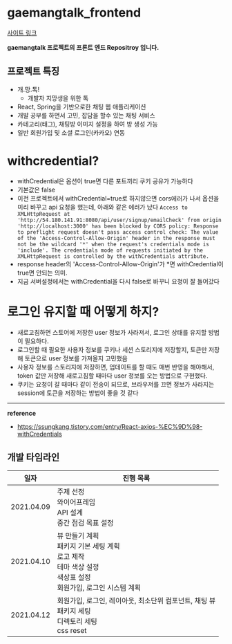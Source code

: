 # gaemangtalk_frontend

[사이트 링크](http://gaemangtalk.site/)

**gaemangtalk 프로젝트의 프론트 엔드 Repositroy 입니다.**



## 프로젝트 특징

* 개.망.톡!
  * 개발자 지망생을 위한 톡
* React, Spring을 기반으로한 채팅 웹 애플리케이션
* 개발 공부를 하면서 고민, 잡담을 할수 있는 채팅 서비스
* 카테고리(태그), 채팅방 이미지 설정을 하여 방 생성 가능
* 일반 회원가입 및 소셜 로그인(카카오) 연동

# withcredential?

- withCredential은 옵션이 true면 다른 포트끼리 쿠키 공유가 가능하다
- 기본값은 false
- 이전 프로젝트에서 withCredential=true로 하지않으면 cors에러가 나서 옵션을 미리 바꾸고 api 요청을 했는데, 아래와 같은 에러가 났다
  `Access to XMLHttpRequest at 'http://54.180.141.91:8080/api/user/signup/emailCheck' from origin 'http://localhost:3000' has been blocked by CORS policy: Response to preflight request doesn't pass access control check: The value of the 'Access-Control-Allow-Origin' header in the response must not be the wildcard '*' when the request's credentials mode is 'include'. The credentials mode of requests initiated by the XMLHttpRequest is controlled by the withCredentials attribute.`
- response header의 'Access-Control-Allow-Origin'가 \*면 withCredential이 true면 안되는 의미.
- 지금 서버설정에서는 withCredential을 다시 false로 바꾸니 요청이 잘 들어갔다

# 로그인 유지할 때 어떻게 하지?

- 새로고침하면 스토어에 저장한 user 정보가 사라져서, 로그인 상태를 유지할 방법이 필요하다.
- 로그인할 때 필요한 사용자 정보를 쿠키나 세션 스토리지에 저장할지, 토큰만 저장해 토큰으로 user 정보를 가져올지 고민했음
- 사용자 정보를 스토리지에 저장하면, 업데이트를 할 때도 매번 반영을 해야해서, token 값만 저장해 새로고침할 때마다 user 정보를 오는 방법으로 구현했다.
- 쿠키는 요청이 갈 때마다 같이 전송이 되므로, 브라우저를 끄면 정보가 사라지는 session에 토큰을 저장하는 방법이 좋을 것 같다

---

**reference**

- https://ssungkang.tistory.com/entry/React-axios-%EC%9D%98-withCredentials

## 개발 타임라인

| 일자       | 진행 목록                                                                                                                       |
| ---------- | ------------------------------------------------------------------------------------------------------------------------------- |
| 2021.04.09 | 주제 선정<br />와이어프레임<br />API 설계<br />중간 점검 목표 설정                                                              |
| 2021.04.10 | 뷰 만들기 계획<br />패키지 기본 세팅 계획<br />로고 제작<br />테마 색상 설정<br />색상표 설정<br />회원가입, 로그인 시스템 계획 |
| 2021.04.12 | 회원가입, 로그인, 레이아웃, 최소단위 컴포넌트, 채팅 뷰<br />패키지 세팅<br />디렉토리 세팅<br />css reset                       |
